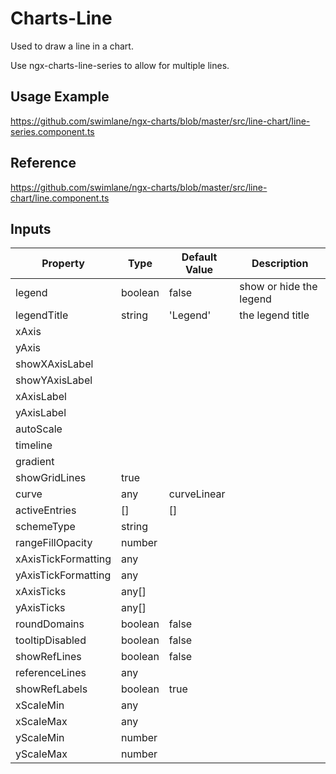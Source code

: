   
  # Charts-Line

  Used to draw a line in a chart.

  Use ngx-charts-line-series to allow for multiple lines.

 ## Usage Example

https://github.com/swimlane/ngx-charts/blob/master/src/line-chart/line-series.component.ts

  ## Reference
  
  https://github.com/swimlane/ngx-charts/blob/master/src/line-chart/line.component.ts

  ## Inputs

  | Property | Type | Default Value | Description |
| --- | --- | --- | --- |
  | legend|  boolean | false | show or hide the legend |
  | legendTitle | string | 'Legend' | the legend title |
  | xAxis| | | |
  | yAxis| | | |
  | showXAxisLabel| | | |
  | showYAxisLabel| | | |
  | xAxisLabel| | | |
  | yAxisLabel| | | |
  | autoScale| | | |
  | timeline| | | |
  | gradient| | | |
  | showGridLines | true | | |
  | curve | any| curveLinear | | 
  | activeEntries | []| []| | |
  | schemeType | string| | | 
  | rangeFillOpacity | number| | | 
  | xAxisTickFormatting | any| | | 
  | yAxisTickFormatting | any| | | 
  | xAxisTicks | any[]| | | 
  | yAxisTicks | any[]| | | 
  | roundDomains | boolean|false | | 
  | tooltipDisabled | boolean |false | | |
  | showRefLines | boolean|false | | |
  | referenceLines | any| | | |
  | showRefLabels | boolean |true| | |
  | xScaleMin | any| | | |
  | xScaleMax | any| | | |
  | yScaleMin | number| | | |
  | yScaleMax | number| | | |
